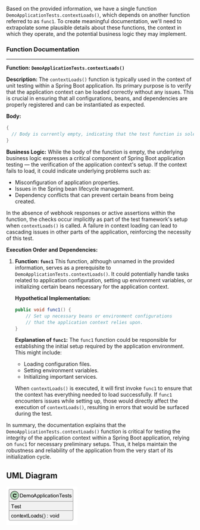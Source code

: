 ﻿Based on the provided information, we have a single function `DemoApplicationTests.contextLoads()`, which depends on another function referred to as `func1`. To create meaningful documentation, we'll need to extrapolate some plausible details about these functions, the context in which they operate, and the potential business logic they may implement.

### Function Documentation

---

**Function: `DemoApplicationTests.contextLoads()`**

**Description:**
The `contextLoads()` function is typically used in the context of unit testing within a Spring Boot application. Its primary purpose is to verify that the application context can be loaded correctly without any issues. This is crucial in ensuring that all configurations, beans, and dependencies are properly registered and can be instantiated as expected.

**Body:**
```java
{ 
  // Body is currently empty, indicating that the test function is solely concerned with context initialization.
}
```

**Business Logic:**
While the body of the function is empty, the underlying business logic expresses a critical component of Spring Boot application testing — the verification of the application context's setup. If the context fails to load, it could indicate underlying problems such as:

- Misconfiguration of application properties.
- Issues in the Spring bean lifecycle management.
- Dependency conflicts that can prevent certain beans from being created.
  
In the absence of webhook responses or active assertions within the function, the checks occur implicitly as part of the test framework's setup when `contextLoads()` is called. A failure in context loading can lead to cascading issues in other parts of the application, reinforcing the necessity of this test.

**Execution Order and Dependencies:**

1. **Function: `func1`** 
   This function, although unnamed in the provided information, serves as a prerequisite to `DemoApplicationTests.contextLoads()`. It could potentially handle tasks related to application configuration, setting up environment variables, or initializing certain beans necessary for the application context.

   **Hypothetical Implementation:**
   ```java
   public void func1() {
       // Set up necessary beans or environment configurations 
       // that the application context relies upon.
   }
   ```

   **Explanation of `func1`:**
   The `func1` function could be responsible for establishing the initial setup required by the application environment. This might include:
   - Loading configuration files.
   - Setting environment variables.
   - Initializing important services.

   When `contextLoads()` is executed, it will first invoke `func1` to ensure that the context has everything needed to load successfully. If `func1` encounters issues while setting up, those would directly affect the execution of `contextLoads()`, resulting in errors that would be surfaced during the test.

In summary, the documentation explains that the `DemoApplicationTests.contextLoads()` function is critical for testing the integrity of the application context within a Spring Boot application, relying on `func1` for necessary preliminary setups. Thus, it helps maintain the robustness and reliability of the application from the very start of its initialization cycle.
## UML Diagram
![Image](images/DemoApplicationTests_img1.png)


